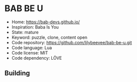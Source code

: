 # BAB BE U

- Home: https://bab-devs.github.io/
- Inspiration: Baba Is You
- State: mature
- Keyword: puzzle, clone, content open
- Code repository: https://github.com/lilybeevee/bab-be-u.git
- Code language: Lua
- Code license: MIT
- Code dependency: LÖVE

## Building
